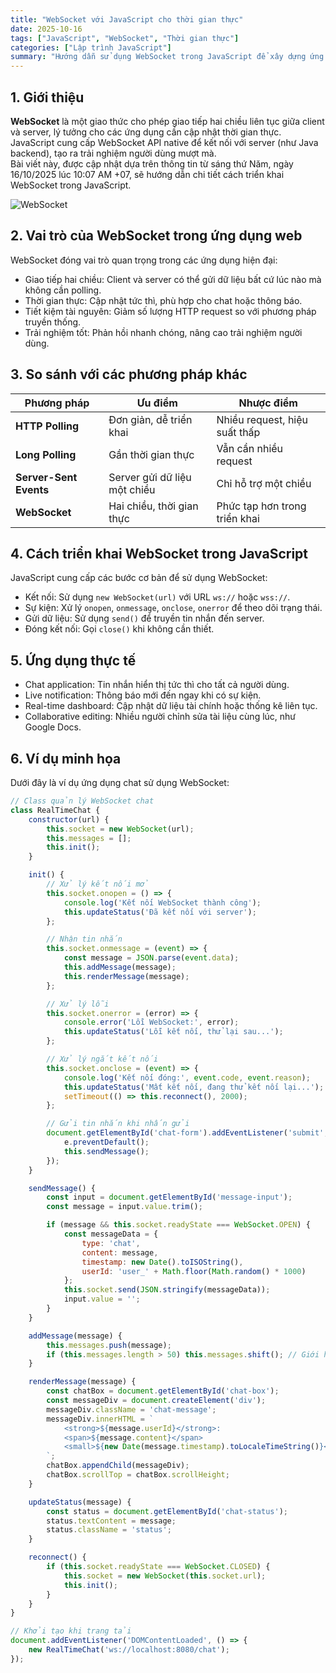 ```yaml
---
title: "WebSocket với JavaScript cho thời gian thực"
date: 2025-10-16
tags: ["JavaScript", "WebSocket", "Thời gian thực"]
categories: ["Lập trình JavaScript"]
summary: "Hướng dẫn sử dụng WebSocket trong JavaScript để xây dựng ứng dụng thời gian thực như chat và thông báo, cập nhật ngày 18/10/2025."
---
```


## 1. Giới thiệu

**WebSocket** là một giao thức cho phép giao tiếp hai chiều liên tục giữa client và server, lý tưởng cho các ứng dụng cần cập nhật thời gian thực.  
JavaScript cung cấp WebSocket API native để kết nối với server (như Java backend), tạo ra trải nghiệm người dùng mượt mà.  
Bài viết này, được cập nhật dựa trên thông tin từ sáng thứ Năm, ngày 16/10/2025 lúc 10:07 AM +07, sẽ hướng dẫn chi tiết cách triển khai WebSocket trong JavaScript.

![WebSocket](https://nhittt29.github.io/MyTechTales/images/websocket-js.png "WebSocket trong JavaScript")

## 2. Vai trò của WebSocket trong ứng dụng web

WebSocket đóng vai trò quan trọng trong các ứng dụng hiện đại:

- Giao tiếp hai chiều: Client và server có thể gửi dữ liệu bất cứ lúc nào mà không cần polling.
- Thời gian thực: Cập nhật tức thì, phù hợp cho chat hoặc thông báo.
- Tiết kiệm tài nguyên: Giảm số lượng HTTP request so với phương pháp truyền thống.
- Trải nghiệm tốt: Phản hồi nhanh chóng, nâng cao trải nghiệm người dùng.

## 3. So sánh với các phương pháp khác

| Phương pháp          | Ưu điểm                        | Nhược điểm                     |
|-----------------------|--------------------------------|--------------------------------|
| **HTTP Polling**     | Đơn giản, dễ triển khai        | Nhiều request, hiệu suất thấp  |
| **Long Polling**     | Gần thời gian thực             | Vẫn cần nhiều request          |
| **Server-Sent Events** | Server gửi dữ liệu một chiều  | Chỉ hỗ trợ một chiều           |
| **WebSocket**        | Hai chiều, thời gian thực      | Phức tạp hơn trong triển khai  |

## 4. Cách triển khai WebSocket trong JavaScript

JavaScript cung cấp các bước cơ bản để sử dụng WebSocket:

- Kết nối: Sử dụng `new WebSocket(url)` với URL `ws://` hoặc `wss://`.
- Sự kiện: Xử lý `onopen`, `onmessage`, `onclose`, `onerror` để theo dõi trạng thái.
- Gửi dữ liệu: Sử dụng `send()` để truyền tin nhắn đến server.
- Đóng kết nối: Gọi `close()` khi không cần thiết.

## 5. Ứng dụng thực tế

- Chat application: Tin nhắn hiển thị tức thì cho tất cả người dùng.
- Live notification: Thông báo mới đến ngay khi có sự kiện.
- Real-time dashboard: Cập nhật dữ liệu tài chính hoặc thống kê liên tục.
- Collaborative editing: Nhiều người chỉnh sửa tài liệu cùng lúc, như Google Docs.

## 6. Ví dụ minh họa

Dưới đây là ví dụ ứng dụng chat sử dụng WebSocket:

```javascript
// Class quản lý WebSocket chat
class RealTimeChat {
    constructor(url) {
        this.socket = new WebSocket(url);
        this.messages = [];
        this.init();
    }

    init() {
        // Xử lý kết nối mở
        this.socket.onopen = () => {
            console.log('Kết nối WebSocket thành công');
            this.updateStatus('Đã kết nối với server');
        };

        // Nhận tin nhắn
        this.socket.onmessage = (event) => {
            const message = JSON.parse(event.data);
            this.addMessage(message);
            this.renderMessage(message);
        };

        // Xử lý lỗi
        this.socket.onerror = (error) => {
            console.error('Lỗi WebSocket:', error);
            this.updateStatus('Lỗi kết nối, thử lại sau...');
        };

        // Xử lý ngắt kết nối
        this.socket.onclose = (event) => {
            console.log('Kết nối đóng:', event.code, event.reason);
            this.updateStatus('Mất kết nối, đang thử kết nối lại...');
            setTimeout(() => this.reconnect(), 2000);
        };

        // Gửi tin nhắn khi nhấn gửi
        document.getElementById('chat-form').addEventListener('submit', (e) => {
            e.preventDefault();
            this.sendMessage();
        });
    }

    sendMessage() {
        const input = document.getElementById('message-input');
        const message = input.value.trim();

        if (message && this.socket.readyState === WebSocket.OPEN) {
            const messageData = {
                type: 'chat',
                content: message,
                timestamp: new Date().toISOString(),
                userId: 'user_' + Math.floor(Math.random() * 1000)
            };
            this.socket.send(JSON.stringify(messageData));
            input.value = '';
        }
    }

    addMessage(message) {
        this.messages.push(message);
        if (this.messages.length > 50) this.messages.shift(); // Giới hạn 50 tin nhắn
    }

    renderMessage(message) {
        const chatBox = document.getElementById('chat-box');
        const messageDiv = document.createElement('div');
        messageDiv.className = 'chat-message';
        messageDiv.innerHTML = `
            <strong>${message.userId}</strong>: 
            <span>${message.content}</span>
            <small>${new Date(message.timestamp).toLocaleTimeString()}</small>
        `;
        chatBox.appendChild(messageDiv);
        chatBox.scrollTop = chatBox.scrollHeight;
    }

    updateStatus(message) {
        const status = document.getElementById('chat-status');
        status.textContent = message;
        status.className = 'status';
    }

    reconnect() {
        if (this.socket.readyState === WebSocket.CLOSED) {
            this.socket = new WebSocket(this.socket.url);
            this.init();
        }
    }
}

// Khởi tạo khi trang tải
document.addEventListener('DOMContentLoaded', () => {
    new RealTimeChat('ws://localhost:8080/chat');
});
